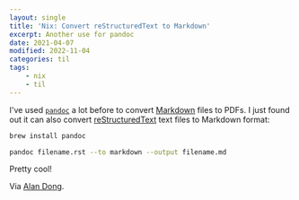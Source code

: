 ```yaml
---
layout: single
title: 'Nix: Convert reStructuredText to Markdown'
excerpt: Another use for pandoc
date: 2021-04-07
modified: 2022-11-04
categories: til
tags:
    - nix
    - til
---
```


I've used [`pandoc`](https://pandoc.org) a lot before to convert
[Markdown](https://www.markdownguide.org) files to PDFs.
I just found out it can also convert [reStructuredText](https://docutils.sourceforge.io/rst.html)
text files to Markdown format:

```bash
brew install pandoc

pandoc filename.rst --to markdown --output filename.md
```

Pretty cool!

Via [Alan Dong](https://gist.github.com/ldong/afeb267a772d3a466628).
